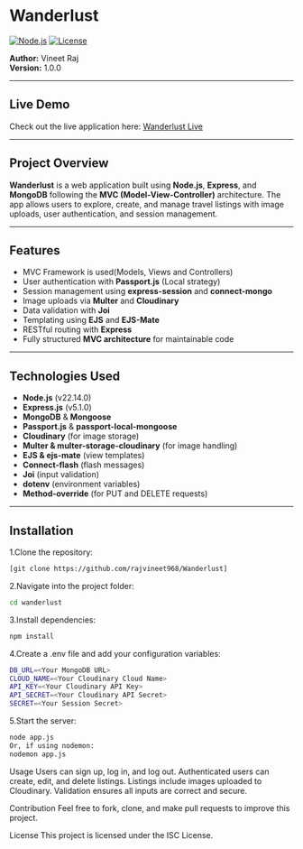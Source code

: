 # Wanderlust

[![Node.js](https://img.shields.io/badge/Node.js-22.14.0-green)](https://nodejs.org/) 
[![License](https://img.shields.io/badge/License-ISC-blue)](https://opensource.org/licenses/ISC)  

**Author:** Vineet Raj  
**Version:** 1.0.0  

---

## Live Demo
Check out the live application here: [Wanderlust Live](https://wanderlust-iir5.onrender.com)

---

## Project Overview
**Wanderlust** is a web application built using **Node.js**, **Express**, and **MongoDB** following the **MVC (Model-View-Controller)** architecture. The app allows users to explore, create, and manage travel listings with image uploads, user authentication, and session management.

---

## Features
- MVC Framework is used(Models, Views and Controllers)
- User authentication with **Passport.js** (Local strategy)
- Session management using **express-session** and **connect-mongo**
- Image uploads via **Multer** and **Cloudinary**
- Data validation with **Joi**
- Templating using **EJS** and **EJS-Mate**
- RESTful routing with **Express**
- Fully structured **MVC architecture** for maintainable code

---

## Technologies Used
- **Node.js** (v22.14.0)
- **Express.js** (v5.1.0)
- **MongoDB** & **Mongoose**
- **Passport.js** & **passport-local-mongoose**
- **Cloudinary** (for image storage)
- **Multer & multer-storage-cloudinary** (for image handling)
- **EJS & ejs-mate** (view templates)
- **Connect-flash** (flash messages)
- **Joi** (input validation)
- **dotenv** (environment variables)
- **Method-override** (for PUT and DELETE requests)

---

## Installation
1.Clone the repository:
  ```bash
  [git clone https://github.com/rajvineet968/Wanderlust]
  ```
2.Navigate into the project folder:
  ```bash
  cd wanderlust
  ```
3.Install dependencies:
  ```bash
  npm install
  ```
4.Create a .env file and add your configuration variables:
   ```bash
   DB_URL=<Your MongoDB URL>
   CLOUD_NAME=<Your Cloudinary Cloud Name>
   API_KEY=<Your Cloudinary API Key>
   API_SECRET=<Your Cloudinary API Secret>
   SECRET=<Your Session Secret>
  ```
5.Start the server:
  ```bash
  node app.js
  Or, if using nodemon:
  nodemon app.js
  ```
Usage
Users can sign up, log in, and log out.
Authenticated users can create, edit, and delete listings.
Listings include images uploaded to Cloudinary.
Validation ensures all inputs are correct and secure.

Contribution
Feel free to fork, clone, and make pull requests to improve this project.

License
This project is licensed under the ISC License.
